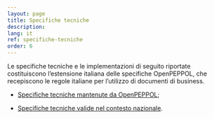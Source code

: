 ```yaml
---
layout: page
title: Specifiche tecniche
description:
lang: it
ref: specifiche-tecniche
order: 6
---
```


Le specifiche tecniche e le implementazioni di seguito riportate costituiscono l’estensione italiana delle specifiche OpenPEPPOL, che recepiscono le regole italiane per l’utilizzo di documenti di business.

- <a aria-label="Peppol.eu - Specifiche tecniche mantenute da OpenPEPPOL - Collegamento a sito esterno" title="Collegamento a sito esterno" href="https://peppol.eu/downloads/">Specifiche tecniche mantenute da OpenPEPPOL</a>;

- <a aria-label="Specifiche tecniche valide nel contesto nazionale - Collegamento a sito esterno" title="Collegamento a sito esterno" href="https://notier.regione.emilia-romagna.it/docs/">Specifiche tecniche valide nel contesto nazionale</a>.